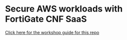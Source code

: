
# Secure AWS workloads with FortiGate CNF SaaS

[Click here for the workshop guide for this repo](https://fortinetsecdevops.github.io/cnf-aws-iday/)
